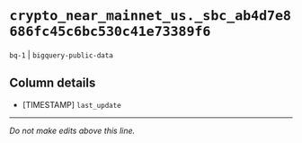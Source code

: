 # `crypto_near_mainnet_us._sbc_ab4d7e8686fc45c6bc530c41e73389f6`
`bq-1` | `bigquery-public-data`

## Column details
* [TIMESTAMP] `last_update`

-------------------------------------------------------------------------------
*Do not make edits above this line.*
